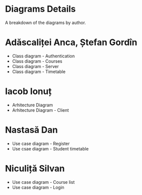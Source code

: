 # Diagrams Details
A breakdown of the diagrams by author.


# Adăscaliței Anca, Ștefan Gordîn
- Class diagram - Authentication
- Class diagram - Courses
- Class diagram - Server
- Class diagram - Timetable


# Iacob Ionuț
- Arhitecture Diagram
- Arhitecture Diagram - Client


# Nastasă Dan
- Use case diagram - Register
- Use csae diagram - Student timetable


# Niculiță Silvan
- Use case diagram - Course list
- Use case diagram - Login
